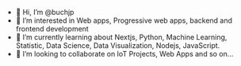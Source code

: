 - 👋 Hi, I’m @buchjp
- 👀 I’m interested in Web apps, Progressive web apps, backend and frontend development
- 🌱 I’m currently learning about Nextjs, Python, Machine Learning, Statistic, Data Science, Data Visualization, Nodejs, JavaScript.
- 💞️ I’m looking to collaborate on IoT Projects, Web Apps and so on...
